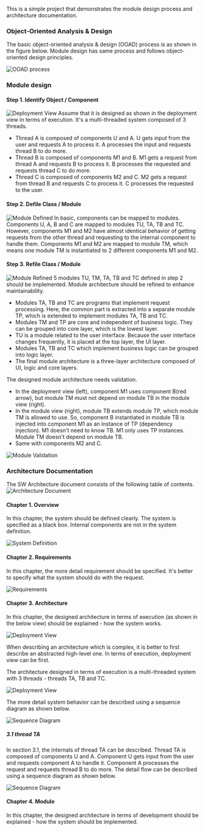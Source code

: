 This is a simple project that demonstrates the module design process and architecture documentation.

### Object-Oriented Analysis & Design
The basic object-oriented analysis & design (OOAD) process is as shown in the figure below. Module design has same process and follows object-oriented design principles.

![OOAD process](images/OOAD.png)

### Module design
#### Step 1. Identify Object / Component
![Deployment View](images/deployment_view.png)
Assume that it is designed as shown in the deployment view in terms of execution. It's a multi-threaded system composed of 3 threads.
- Thread A is composed of components U and A. U gets input from the user and requests A to process it. A processes the input and requests thread B to do more.
- Thread B is composed of components M1 and B. M1 gets a request from thread A and requests B to process it. B processes the requested and requests thread C to do more.
- Thread C is composed of components M2 and C. M2 gets a request from thread B and requests C to process it. C processes the requested to the user.

#### Step 2. Defile Class / Module
![Module Defined](images/define_module.png)
In basic, components can be mapped to modules. Components U, A, B and C are mapped to modules TU, TA, TB and TC. However, components M1 and M2 have almost identical behavior of getting requests from the other thread and requesting to the internal component to handle them. Components M1 and M2 are mapped to module TM, which means one module TM is instantiated to 2 different components M1 and M2.

#### Step 3. Refile Class / Module
![Module Refined](images/refine_module.png)
5 modules TU, TM, TA, TB and TC defined in step 2 should be implemented. Module architecture should be refined to enhance maintainability.
- Modules TA, TB and TC are programs that implement request processing. Here, the common part is extracted into a separate module TP, which is extended to implement modules TA, TB and TC.
- Modules TM and TP are core and independent of business logic. They can be grouped into core layer, which is the lowest layer.
- TU is a module related to the user interface. Because the user interface changes frequently, it is placed at the top layer, the UI layer.
- Modules TA, TB and TC which implement business logic can be grouped into logic layer.
- The final module architecture is a three-layer architecture composed of UI, logic and core layers.

The designed module architecture needs validation.
- In the deployment view (left), component M1 uses component B(red arrow), but module TM must not depend on module TB in the module view (right).
- In the module view (right), module TB extends module TP, which module TM is allowed to use. So, component B instantiated in module TB is injected into component M1 as an instance of TP (dependency injection). M1 doesn't need to know TB. M1 only uses TP instances. Module TM doesn't depend on module TB.
- Same with components M2 and C.

![Module Validation](images/validate_module.png)

### Architecture Documentation
The SW Architecture document consists of the following table of contents.
![Architecture Document](images/template.png)

#### Chapter 1. Overview
In this chapter, the system should be defined clearly. The system is specified as a black box. Internal components are not in the system definition.

![System Definition](images/system_definition.png)

#### Chapter 2. Requirements
In this chapter, the more detail requirement should be specified. It's better to specify what the system should do with the request.

![Requirements](images/requirement.png)

#### Chapter 3. Architecture
In this chapter, the designed architecture in terms of execution (as shown in the below view) should be explained - how the system works.

![Deployment View](images/deployment_view.png)

When describing an architecture which is complex, it is better to first describe an abstracted high-level one. In terms of execution, deployment view can be first.

The architecture designed in terms of execution is a multi-threaded system with 3 threads - threads TA, TB and TC.

![Deployment View](images/deployment.png)

The more detail system behavior can be described using a sequence diagram as shown below.

![Sequence Diagram](images/deployment_sequence.png)

##### 3.1 thread TA

In section 3.1, the internals of thread TA can be described. Thread TA is composed of components U and A. Component U gets input from the user and requests component A to handle it. Component A processes the request and requests thread B to do more. The detail flow can be described using a sequence diagram as shown below.

![Sequence Diagram](images/threadA_sequence.png)

#### Chapter 4. Module
In this chapter, the designed architecture in terms of development should be explained - how the system should be implemented.
